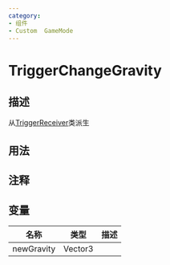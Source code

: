 ```yaml
---
category: 
- 组件
- Custom  GameMode
---
```

# TriggerChangeGravity
## 描述
从[TriggerReceiver](./TriggerReceiver.md)类派生
## 用法

## 注释

## 变量
| 名称 | 类型 | 描述 |
| ----------- | ----------- | ----------- |
| newGravity | Vector3 |  |  
